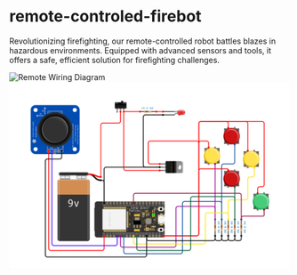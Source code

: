 # remote-controled-firebot
Revolutionizing firefighting, our remote-controlled robot battles blazes in hazardous environments. Equipped with advanced sensors and tools, it offers a safe, efficient solution for firefighting challenges.


![Remote Wiring Diagram]([http://url/to/img.png](https://github.com/mahbubzone/remote-controled-firebot/blob/main/Remote_Wring_Diagram.png))
![alt text](https://github.com/mahbubzone/remote-controled-firebot/blob/main/Remote_Wring_Diagram.png)
